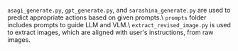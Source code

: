 `asagi_generate.py`, `gpt_generate.py`, and `sarashina_generate.py` are used to predict appropriate actions based on given prompts.\\
`prompts` folder includes prompts to guide LLM and VLM.\\
`extract_revised_image.py` is used to extract images, which are aligned with user's instructions, from raw images.

